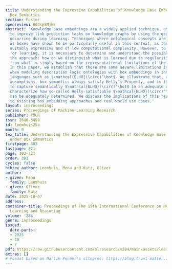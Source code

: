```yaml
---
title: Understanding the Expressive Capabilities of Knowledge Base Embeddings under
  Box Semantics
section: Poster
openreview: 0d4sp8MjWs
abstract: 'Knowledge base embeddings are a widely applied technique, used for instance
  to improve link prediction tasks on knowledge graphs by using the geometric regularities
  occurring during learning. Techniques where ontological concepts are interpreted
  as boxes have shown to be particularly useful in this context, as they are both
  suitably expressive and of low computational complexity. However, to use those regularities
  for learning, it is necessary to determine and understand the possible biases in
  the approach: how do we distinguish what is learned due to regularities in the data
  from what is simply based on the representational limitations of the embedding?
  In this paper, we establish that there are some severe limitations in expressivity
  when modeling description logic ontologies with box embeddings in intended target
  languages such as $\mathcal{ELHO}(\circ)^\bot$. We illustrate that, under some weak
  assumptions, box semantics always satisfy Helly’s Property, and is thus too weak
  to capture semantically $\mathcal{ELHO}(\circ)^\bot$ in an adequate way.  We then
  characterize how so-called Helly-satisfiable $\mathcal{ELHO}(\circ)^\bot$ ontologies
  can be adequately determined. We discuss the implications of this result with respect
  to existing box embedding approaches and real-world use cases.'
layout: inproceedings
series: Proceedings of Machine Learning Research
publisher: PMLR
issn: 2640-3498
id: leemhuis25a
month: 0
tex_title: Understanding the Expressive Capabilities of Knowledge Base Embeddings
  under Box Semantics
firstpage: 303
lastpage: 321
page: 303-321
order: 303
cycles: false
bibtex_author: Leemhuis, Mena and Kutz, Oliver
author:
- given: Mena
  family: Leemhuis
- given: Oliver
  family: Kutz
date: 2025-10-07
address:
container-title: Proceedings of The 19th International Conference on Neurosymbolic
  Learning and Reasoning
volume: '284'
genre: inproceedings
issued:
  date-parts:
  - 2025
  - 10
  - 7
pdf: https://raw.githubusercontent.com/mlresearch/v284/main/assets/leemhuis25a/leemhuis25a.pdf
extras: []
# Format based on Martin Fenner's citeproc: https://blog.front-matter.io/posts/citeproc-yaml-for-bibliographies/
---
```

